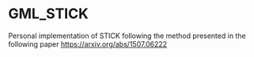 # GML_STICK
Personal implementation of STICK following the method presented in the following paper https://arxiv.org/abs/1507.06222
